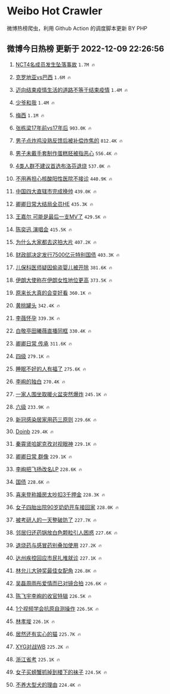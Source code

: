 # Weibo Hot Crawler 



微博热榜爬虫，利用 Github Action 的调度脚本更新 BY PHP 


## 微博今日热榜 更新于 2022-12-09 22:26:56 
1. [NCT4名成员发生坠落事故](https://s.weibo.com/weibo?q=%23NCT4%E5%90%8D%E6%88%90%E5%91%98%E5%8F%91%E7%94%9F%E5%9D%A0%E8%90%BD%E4%BA%8B%E6%95%85%23&t=31&band_rank=1&Refer=top) `1.7M 🔥` 

1. [克罗地亚vs巴西](https://s.weibo.com/weibo?q=%E5%85%8B%E7%BD%97%E5%9C%B0%E4%BA%9Avs%E5%B7%B4%E8%A5%BF&t=31&band_rank=2&Refer=top) `1.6M 🔥` 

1. [迈向结束疫情生活的道路不等于结束疫情](https://s.weibo.com/weibo?q=%23%E8%BF%88%E5%90%91%E7%BB%93%E6%9D%9F%E7%96%AB%E6%83%85%E7%94%9F%E6%B4%BB%E7%9A%84%E9%81%93%E8%B7%AF%E4%B8%8D%E7%AD%89%E4%BA%8E%E7%BB%93%E6%9D%9F%E7%96%AB%E6%83%85%23&t=31&band_rank=3&Refer=top) `1.4M 🔥` 

1. [少爷和我](https://s.weibo.com/weibo?q=%23%E5%B0%91%E7%88%B7%E5%92%8C%E6%88%91%23&t=31&band_rank=4&Refer=top) `1.4M 🔥` 

1. [梅西](https://s.weibo.com/weibo?q=%23%E6%A2%85%E8%A5%BF%23&t=31&band_rank=5&Refer=top) `1.1M 🔥` 

1. [张栋梁17年前vs17年后](https://s.weibo.com/weibo?q=%23%E5%BC%A0%E6%A0%8B%E6%A2%8117%E5%B9%B4%E5%89%8Dvs17%E5%B9%B4%E5%90%8E%23&t=31&band_rank=6&Refer=top) `903.0K 🔥` 

1. [男子点炸鸡没熟反馈后被补偿炸焦的](https://s.weibo.com/weibo?q=%23%E7%94%B7%E5%AD%90%E7%82%B9%E7%82%B8%E9%B8%A1%E6%B2%A1%E7%86%9F%E5%8F%8D%E9%A6%88%E5%90%8E%E8%A2%AB%E8%A1%A5%E5%81%BF%E7%82%B8%E7%84%A6%E7%9A%84%23&t=31&band_rank=7&Refer=top) `812.4K 🔥` 

1. [男子未戴手套制作蛋糕胚被指恶心](https://s.weibo.com/weibo?q=%23%E7%94%B7%E5%AD%90%E6%9C%AA%E6%88%B4%E6%89%8B%E5%A5%97%E5%88%B6%E4%BD%9C%E8%9B%8B%E7%B3%95%E8%83%9A%E8%A2%AB%E6%8C%87%E6%81%B6%E5%BF%83%23&t=31&band_rank=8&Refer=top) `556.4K 🔥` 

1. [4类人群不建议首选布洛芬退烧](https://s.weibo.com/weibo?q=%234%E7%B1%BB%E4%BA%BA%E7%BE%A4%E4%B8%8D%E5%BB%BA%E8%AE%AE%E9%A6%96%E9%80%89%E5%B8%83%E6%B4%9B%E8%8A%AC%E9%80%80%E7%83%A7%23&t=31&band_rank=9&Refer=top) `537.0K 🔥` 

1. [不用再担心核酸阳性医院不接诊](https://s.weibo.com/weibo?q=%23%E4%B8%8D%E7%94%A8%E5%86%8D%E6%8B%85%E5%BF%83%E6%A0%B8%E9%85%B8%E9%98%B3%E6%80%A7%E5%8C%BB%E9%99%A2%E4%B8%8D%E6%8E%A5%E8%AF%8A%23&t=31&band_rank=10&Refer=top) `440.9K 🔥` 

1. [中国四大直辖市完成换帅](https://s.weibo.com/weibo?q=%23%E4%B8%AD%E5%9B%BD%E5%9B%9B%E5%A4%A7%E7%9B%B4%E8%BE%96%E5%B8%82%E5%AE%8C%E6%88%90%E6%8D%A2%E5%B8%85%23&t=31&band_rank=11&Refer=top) `439.0K 🔥` 

1. [卿卿日常大结局全员HE](https://s.weibo.com/weibo?q=%23%E5%8D%BF%E5%8D%BF%E6%97%A5%E5%B8%B8%E5%A4%A7%E7%BB%93%E5%B1%80%E5%85%A8%E5%91%98HE%23&t=31&band_rank=12&Refer=top) `435.3K 🔥` 

1. [王嘉尔 可能是最后一支MV了](https://s.weibo.com/weibo?q=%E7%8E%8B%E5%98%89%E5%B0%94%20%E5%8F%AF%E8%83%BD%E6%98%AF%E6%9C%80%E5%90%8E%E4%B8%80%E6%94%AFMV%E4%BA%86&t=31&band_rank=13&Refer=top) `429.5K 🔥` 

1. [陈奕迅 演唱会](https://s.weibo.com/weibo?q=%E9%99%88%E5%A5%95%E8%BF%85%20%E6%BC%94%E5%94%B1%E4%BC%9A&t=31&band_rank=14&Refer=top) `415.5K 🔥` 

1. [为什么大家都去这拍大片](https://s.weibo.com/weibo?q=%23%E4%B8%BA%E4%BB%80%E4%B9%88%E5%A4%A7%E5%AE%B6%E9%83%BD%E5%8E%BB%E8%BF%99%E6%8B%8D%E5%A4%A7%E7%89%87%23&t=31&band_rank=15&Refer=top) `407.2K 🔥` 

1. [财政部决定发行7500亿元特别国债](https://s.weibo.com/weibo?q=%23%E8%B4%A2%E6%94%BF%E9%83%A8%E5%86%B3%E5%AE%9A%E5%8F%91%E8%A1%8C7500%E4%BA%BF%E5%85%83%E7%89%B9%E5%88%AB%E5%9B%BD%E5%80%BA%23&t=31&band_rank=16&Refer=top) `403.3K 🔥` 

1. [儿保科医师疑因偷盗婴儿被开除](https://s.weibo.com/weibo?q=%23%E5%84%BF%E4%BF%9D%E7%A7%91%E5%8C%BB%E5%B8%88%E7%96%91%E5%9B%A0%E5%81%B7%E7%9B%97%E5%A9%B4%E5%84%BF%E8%A2%AB%E5%BC%80%E9%99%A4%23&t=31&band_rank=17&Refer=top) `381.6K 🔥` 

1. [伊朗大使称在伊朗女性地位更高](https://s.weibo.com/weibo?q=%23%E4%BC%8A%E6%9C%97%E5%A4%A7%E4%BD%BF%E7%A7%B0%E5%9C%A8%E4%BC%8A%E6%9C%97%E5%A5%B3%E6%80%A7%E5%9C%B0%E4%BD%8D%E6%9B%B4%E9%AB%98%23&t=31&band_rank=18&Refer=top) `373.5K 🔥` 

1. [原来长大真的会变好看](https://s.weibo.com/weibo?q=%23%E5%8E%9F%E6%9D%A5%E9%95%BF%E5%A4%A7%E7%9C%9F%E7%9A%84%E4%BC%9A%E5%8F%98%E5%A5%BD%E7%9C%8B%23&t=31&band_rank=19&Refer=top) `360.1K 🔥` 

1. [黄桃罐头](https://s.weibo.com/weibo?q=%23%E9%BB%84%E6%A1%83%E7%BD%90%E5%A4%B4%23&t=31&band_rank=20&Refer=top) `342.4K 🔥` 

1. [李薇怀孕](https://s.weibo.com/weibo?q=%23%E6%9D%8E%E8%96%87%E6%80%80%E5%AD%95%23&t=31&band_rank=21&Refer=top) `339.3K 🔥` 

1. [白敬亭田曦薇直播同框](https://s.weibo.com/weibo?q=%23%E7%99%BD%E6%95%AC%E4%BA%AD%E7%94%B0%E6%9B%A6%E8%96%87%E7%9B%B4%E6%92%AD%E5%90%8C%E6%A1%86%23&t=31&band_rank=22&Refer=top) `330.4K 🔥` 

1. [卿卿日常 传承](https://s.weibo.com/weibo?q=%E5%8D%BF%E5%8D%BF%E6%97%A5%E5%B8%B8%20%E4%BC%A0%E6%89%BF&t=31&band_rank=23&Refer=top) `311.6K 🔥` 

1. [四级](https://s.weibo.com/weibo?q=%E5%9B%9B%E7%BA%A7&t=31&band_rank=24&Refer=top) `279.1K 🔥` 

1. [睡眠不好的人有福了](https://s.weibo.com/weibo?q=%23%E7%9D%A1%E7%9C%A0%E4%B8%8D%E5%A5%BD%E7%9A%84%E4%BA%BA%E6%9C%89%E7%A6%8F%E4%BA%86%23&t=31&band_rank=25&Refer=top) `275.6K 🔥` 

1. [李峋的独白](https://s.weibo.com/weibo?q=%23%E6%9D%8E%E5%B3%8B%E7%9A%84%E7%8B%AC%E7%99%BD%23&t=31&band_rank=26&Refer=top) `270.4K 🔥` 

1. [一家人围坐取暖火盆突然爆炸](https://s.weibo.com/weibo?q=%23%E4%B8%80%E5%AE%B6%E4%BA%BA%E5%9B%B4%E5%9D%90%E5%8F%96%E6%9A%96%E7%81%AB%E7%9B%86%E7%AA%81%E7%84%B6%E7%88%86%E7%82%B8%23&t=31&band_rank=27&Refer=top) `245.1K 🔥` 

1. [六级](https://s.weibo.com/weibo?q=%E5%85%AD%E7%BA%A7&t=31&band_rank=28&Refer=top) `233.9K 🔥` 

1. [新冠感染居家用药三原则](https://s.weibo.com/weibo?q=%23%E6%96%B0%E5%86%A0%E6%84%9F%E6%9F%93%E5%B1%85%E5%AE%B6%E7%94%A8%E8%8D%AF%E4%B8%89%E5%8E%9F%E5%88%99%23&t=31&band_rank=29&Refer=top) `229.6K 🔥` 

1. [Doinb](https://s.weibo.com/weibo?q=Doinb&t=31&band_rank=30&Refer=top) `229.4K 🔥` 

1. [秦霄贤哈妮克孜对视眼神](https://s.weibo.com/weibo?q=%E7%A7%A6%E9%9C%84%E8%B4%A4%E5%93%88%E5%A6%AE%E5%85%8B%E5%AD%9C%E5%AF%B9%E8%A7%86%E7%9C%BC%E7%A5%9E&t=31&band_rank=31&Refer=top) `229.1K 🔥` 

1. [卿卿日常 群像](https://s.weibo.com/weibo?q=%E5%8D%BF%E5%8D%BF%E6%97%A5%E5%B8%B8%20%E7%BE%A4%E5%83%8F&t=31&band_rank=32&Refer=top) `229.1K 🔥` 

1. [李峋把飞扬改名LP](https://s.weibo.com/weibo?q=%23%E6%9D%8E%E5%B3%8B%E6%8A%8A%E9%A3%9E%E6%89%AC%E6%94%B9%E5%90%8DLP%23&t=31&band_rank=33&Refer=top) `228.6K 🔥` 

1. [国债](https://s.weibo.com/weibo?q=%E5%9B%BD%E5%80%BA&t=31&band_rank=34&Refer=top) `228.6K 🔥` 

1. [喜来登称婚房太吵扣3千押金](https://s.weibo.com/weibo?q=%23%E5%96%9C%E6%9D%A5%E7%99%BB%E7%A7%B0%E5%A9%9A%E6%88%BF%E5%A4%AA%E5%90%B5%E6%89%A33%E5%8D%83%E6%8A%BC%E9%87%91%23&t=31&band_rank=35&Refer=top) `228.3K 🔥` 

1. [女子四胎出院90岁奶奶开车接回家](https://s.weibo.com/weibo?q=%23%E5%A5%B3%E5%AD%90%E5%9B%9B%E8%83%8E%E5%87%BA%E9%99%A290%E5%B2%81%E5%A5%B6%E5%A5%B6%E5%BC%80%E8%BD%A6%E6%8E%A5%E5%9B%9E%E5%AE%B6%23&t=31&band_rank=36&Refer=top) `228.0K 🔥` 

1. [被考研人的一天整破防了](https://s.weibo.com/weibo?q=%23%E8%A2%AB%E8%80%83%E7%A0%94%E4%BA%BA%E7%9A%84%E4%B8%80%E5%A4%A9%E6%95%B4%E7%A0%B4%E9%98%B2%E4%BA%86%23&t=31&band_rank=37&Refer=top) `227.7K 🔥` 

1. [邻居归还药锅放白色颗粒引人困惑](https://s.weibo.com/weibo?q=%23%E9%82%BB%E5%B1%85%E5%BD%92%E8%BF%98%E8%8D%AF%E9%94%85%E6%94%BE%E7%99%BD%E8%89%B2%E9%A2%97%E7%B2%92%E5%BC%95%E4%BA%BA%E5%9B%B0%E6%83%91%23&t=31&band_rank=38&Refer=top) `227.6K 🔥` 

1. [退烧药与感冒药别叠加使用](https://s.weibo.com/weibo?q=%23%E9%80%80%E7%83%A7%E8%8D%AF%E4%B8%8E%E6%84%9F%E5%86%92%E8%8D%AF%E5%88%AB%E5%8F%A0%E5%8A%A0%E4%BD%BF%E7%94%A8%23&t=31&band_rank=39&Refer=top) `227.2K 🔥` 

1. [达州疾控回应市民扎堆就诊](https://s.weibo.com/weibo?q=%23%E8%BE%BE%E5%B7%9E%E7%96%BE%E6%8E%A7%E5%9B%9E%E5%BA%94%E5%B8%82%E6%B0%91%E6%89%8E%E5%A0%86%E5%B0%B1%E8%AF%8A%23&t=31&band_rank=40&Refer=top) `227.1K 🔥` 

1. [林允儿大钟奖最佳女配角](https://s.weibo.com/weibo?q=%23%E6%9E%97%E5%85%81%E5%84%BF%E5%A4%A7%E9%92%9F%E5%A5%96%E6%9C%80%E4%BD%B3%E5%A5%B3%E9%85%8D%E8%A7%92%23&t=31&band_rank=41&Refer=top) `226.8K 🔥` 

1. [吴磊周雨彤爱情而已对镜合拍](https://s.weibo.com/weibo?q=%23%E5%90%B4%E7%A3%8A%E5%91%A8%E9%9B%A8%E5%BD%A4%E7%88%B1%E6%83%85%E8%80%8C%E5%B7%B2%E5%AF%B9%E9%95%9C%E5%90%88%E6%8B%8D%23&t=31&band_rank=42&Refer=top) `226.6K 🔥` 

1. [陈飞宇李峋的收官特辑](https://s.weibo.com/weibo?q=%23%E9%99%88%E9%A3%9E%E5%AE%87%E6%9D%8E%E5%B3%8B%E7%9A%84%E6%94%B6%E5%AE%98%E7%89%B9%E8%BE%91%23&t=31&band_rank=43&Refer=top) `226.5K 🔥` 

1. [1个视频学会抗原自测操作](https://s.weibo.com/weibo?q=%231%E4%B8%AA%E8%A7%86%E9%A2%91%E5%AD%A6%E4%BC%9A%E6%8A%97%E5%8E%9F%E8%87%AA%E6%B5%8B%E6%93%8D%E4%BD%9C%23&t=31&band_rank=44&Refer=top) `226.5K 🔥` 

1. [林孝埈](https://s.weibo.com/weibo?q=%E6%9E%97%E5%AD%9D%E5%9F%88&t=31&band_rank=45&Refer=top) `226.1K 🔥` 

1. [居然还有实心的猫](https://s.weibo.com/weibo?q=%23%E5%B1%85%E7%84%B6%E8%BF%98%E6%9C%89%E5%AE%9E%E5%BF%83%E7%9A%84%E7%8C%AB%23&t=31&band_rank=46&Refer=top) `225.7K 🔥` 

1. [XYG对战WB](https://s.weibo.com/weibo?q=%23XYG%E5%AF%B9%E6%88%98WB%23&t=31&band_rank=47&Refer=top) `225.2K 🔥` 

1. [浙江省考](https://s.weibo.com/weibo?q=%E6%B5%99%E6%B1%9F%E7%9C%81%E8%80%83&t=31&band_rank=48&Refer=top) `225.1K 🔥` 

1. [女子买螃蟹抓掉到楼下的袜子](https://s.weibo.com/weibo?q=%23%E5%A5%B3%E5%AD%90%E4%B9%B0%E8%9E%83%E8%9F%B9%E6%8A%93%E6%8E%89%E5%88%B0%E6%A5%BC%E4%B8%8B%E7%9A%84%E8%A2%9C%E5%AD%90%23&t=31&band_rank=49&Refer=top) `224.5K 🔥` 

1. [不养大型犬的理由](https://s.weibo.com/weibo?q=%23%E4%B8%8D%E5%85%BB%E5%A4%A7%E5%9E%8B%E7%8A%AC%E7%9A%84%E7%90%86%E7%94%B1%23&t=31&band_rank=50&Refer=top) `224.4K 🔥` 

